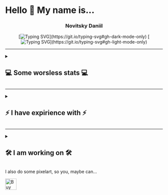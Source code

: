 # Hello 👋 My name is... #
<div align="center"><h3>Novitsky Daniil</h3></div>
<div align="center">
  
  [![Typing SVG](https://readme-typing-svg.demolab.com?font=Fira+Code&duration=4000&pause=200&color=F78A27&center=true&random=false&width=435&lines=I+am+a+Python+Developer!;...What+exactly+am+I%3F;...What+AM+I%3F!;Ah%2C+It's+all+clear+now!)](https://git.io/typing-svg#gh-dark-mode-only)
  [![Typing SVG](https://readme-typing-svg.demolab.com?font=Fira+Code&duration=4000&pause=200&color=4c71f2&center=true&random=false&width=435&lines=I+am+a+Python+Developer!;...What+exactly+am+I%3F;...What+AM+I%3F!;Ah%2C+It's+all+clear+now!)](https://git.io/typing-svg#gh-light-mode-only)
</div>
<hr>
<details>
  <summary>
    <h2>
      💻 Some worsless stats 💻
    </h2>
  </summary>
  ...Of my opensource streak:
  
[![GitHub Streak](https://streak-stats.demolab.com?user=Lucksinia&theme=dracula&ring=EB8841&sideLabels=EB8841&currStreakLabel=EB8841&fire=EB8841&sideNums=EB8841&background=EB545400)](https://git.io/streak-stats#gh-dark-mode-only)
[![GitHub Streak](https://streak-stats.demolab.com?user=Lucksinia&theme=dracula&ring=2f80ed&sideLabels=434d58&currStreakLabel=434d58&fire=4c71f2&currStreakNum=4c71f2&sideNums=2f80ed&background=EB545400)](https://git.io/streak-stats#gh-light-mode-only)

...Of my most used languages:

[![Top Langs-Dark](https://github-readme-stats.vercel.app/api/top-langs/?username=Lucksinia&layout=compact&theme=darcula&bg_color=00000000#gh-dark-mode-only)](https://github.com/anuraghazra/github-readme-stats#gh-dark-mode-only)
[![Top Langs-Light](https://github-readme-stats.vercel.app/api/top-langs/?username=Lucksinia&layout=compact&theme=default&bg_color=00000000#gh-light-mode-only)](https://github.com/anuraghazra/github-readme-stats#gh-light-mode-only)

...Of my overall productivity on Github:

[![Lucksinia's GitHub stats-Dark](https://github-readme-stats.vercel.app/api?username=Lucksinia&show_icons=true&theme=darcula&bg_color=00000000#gh-dark-mode-only)](https://github.com/anuraghazra/github-readme-stats#gh-dark-mode-only)
[![Lucksinia's GitHub stats-Light](https://github-readme-stats.vercel.app/api?username=Lucksinia&show_icons=true&theme=default&bg_color=00000000#gh-light-mode-only)](https://github.com/anuraghazra/github-readme-stats#gh-light-mode-only)
</details>
<hr>
<details>
  <summary>
    <h2>
      ⚡ I have expirience with ⚡
    </h2>
  </summary>
  
  [![My Skills](https://skillicons.dev/icons?i=py,flask,html,css,matlab,godot,github,linux,md,sqlite,zig)](https://skillicons.dev)
</details>
<hr>
<details>
  <summary>
    <h2>
      🛠️ I am working on 🛠️
    </h2>
  </summary>

  - 🖼️ [Image cleaning CLI utility](https://github.com/Lucksinia/ImageSorter)
  - 🎞️ [Muzika! Tcl GUI powered by pygame-ce mixer](https://github.com/Lucksinia/Muzika)
  - 💳 [My not so distant static site/blog(HEAVY WIP!!!)](https://lucksiniais.online) Powered by my own python-based **SSG**, [Like those ones](https://jamstack.org/generators/), but mine! (the link above is the current site. which is one empty index page)
</details>

I also do some pixelart, so you, maybe can...

<a href='https://ko-fi.com/K3K8N6A5J' target='_blank'><img height='36' style='border:0px;height:36px;' src='https://storage.ko-fi.com/cdn/kofi2.png?v=3' border='0' alt='Buy Me a Coffee at ko-fi.com' /></a>
